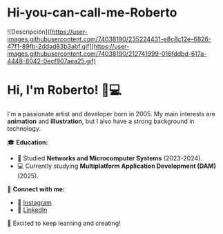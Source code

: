 # Hi-you-can-call-me-Roberto
![Descripción]([https://user-images.githubusercontent.com/74038190/235224431-e8c8c12e-6826-47f1-89fb-2ddad83b3abf.gif](https://user-images.githubusercontent.com/74038190/212741999-016fddbd-617a-4448-8042-0ecf907aea25.gif)

# Hi, I'm Roberto! 🎨💻

I'm a passionate artist and developer born in 2005. My main interests are **animation** and **illustration**, but I also have a strong background in technology.

🎓 **Education:**  
- 📡 Studied **Networks and Microcomputer Systems** (2023-2024).  
- 💻 Currently studying **Multiplatform Application Development (DAM)** (2025).  

🔗 **Connect with me:**  
- 📸 [Instagram](https://www.instagram.com/roberfdez_05/)  
- 💼 [LinkedIn](https://www.linkedin.com/in/roberto-fern%C3%A1ndez-del-barrio-889199304/?trk=opento_sprofile_topcard)  

🚀 Excited to keep learning and creating!  
